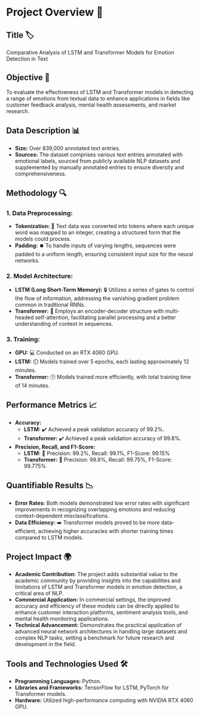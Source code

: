 # Project Overview 📘

## Title 🏷️
Comparative Analysis of LSTM and Transformer Models for Emotion Detection in Text

## Objective 🎯
To evaluate the effectiveness of LSTM and Transformer models in detecting a range of emotions from textual data to enhance applications in fields like customer feedback analysis, mental health assessments, and market research.

## Data Description 📊
- **Size:** Over 839,000 annotated text entries.
- **Sources:** The dataset comprises various text entries annotated with emotional labels, sourced from publicly available NLP datasets and supplemented by manually annotated entries to ensure diversity and comprehensiveness.

## Methodology 🔍

### 1. Data Preprocessing:
- **Tokenization:** 📝 Text data was converted into tokens where each unique word was mapped to an integer, creating a structured form that the models could process.
- **Padding:** ⏹️ To handle inputs of varying lengths, sequences were padded to a uniform length, ensuring consistent input size for the neural networks.

### 2. Model Architecture:
- **LSTM (Long Short-Term Memory):** 🔒 Utilizes a series of gates to control the flow of information, addressing the vanishing gradient problem common in traditional RNNs.
- **Transformer:** 🔄 Employs an encoder-decoder structure with multi-headed self-attention, facilitating parallel processing and a better understanding of context in sequences.

### 3. Training:
- **GPU:** 💻 Conducted on an RTX 4060 GPU.
- **LSTM:** ⏲️ Models trained over 5 epochs, each lasting approximately 12 minutes.
- **Transformer:** 🕒 Models trained more efficiently, with total training time of 14 minutes.

## Performance Metrics 📈
- **Accuracy:**
  - **LSTM:** ✔️ Achieved a peak validation accuracy of 99.2%.
  - **Transformer:** ✔️ Achieved a peak validation accuracy of 99.8%.
- **Precision, Recall, and F1-Score:**
  - **LSTM:** 🎯 Precision: 99.2%, Recall: 99.1%, F1-Score: 99.15%
  - **Transformer:** 🎯 Precision: 99.8%, Recall: 99.75%, F1-Score: 99.775%

## Quantifiable Results 📉
- **Error Rates:** Both models demonstrated low error rates with significant improvements in recognizing overlapping emotions and reducing context-dependent misclassifications.
- **Data Efficiency:** ➡️ Transformer models proved to be more data-efficient, achieving higher accuracies with shorter training times compared to LSTM models.

## Project Impact 🌍
- **Academic Contribution:** The project adds substantial value to the academic community by providing insights into the capabilities and limitations of LSTM and Transformer models in emotion detection, a critical area of NLP.
- **Commercial Application:** In commercial settings, the improved accuracy and efficiency of these models can be directly applied to enhance customer interaction platforms, sentiment analysis tools, and mental health monitoring applications.
- **Technical Advancement:** Demonstrates the practical application of advanced neural network architectures in handling large datasets and complex NLP tasks, setting a benchmark for future research and development in the field.

## Tools and Technologies Used 🛠️
- **Programming Languages:** Python.
- **Libraries and Frameworks:** TensorFlow for LSTM, PyTorch for Transformer models.
- **Hardware:** Utilized high-performance computing with NVIDIA RTX 4060 GPU.
